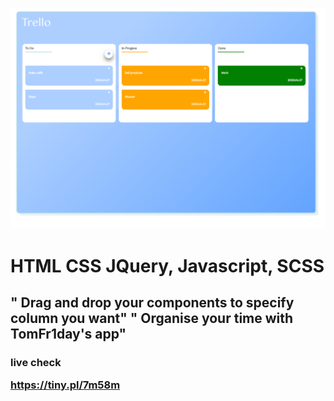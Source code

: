 ![app foto](./app.png)


<h1>HTML CSS JQuery, Javascript, SCSS

<h2>" Drag and drop your components to specify column you want" " Organise your time with TomFr1day's app"

<h3> live check 

https://tiny.pl/7m58m
